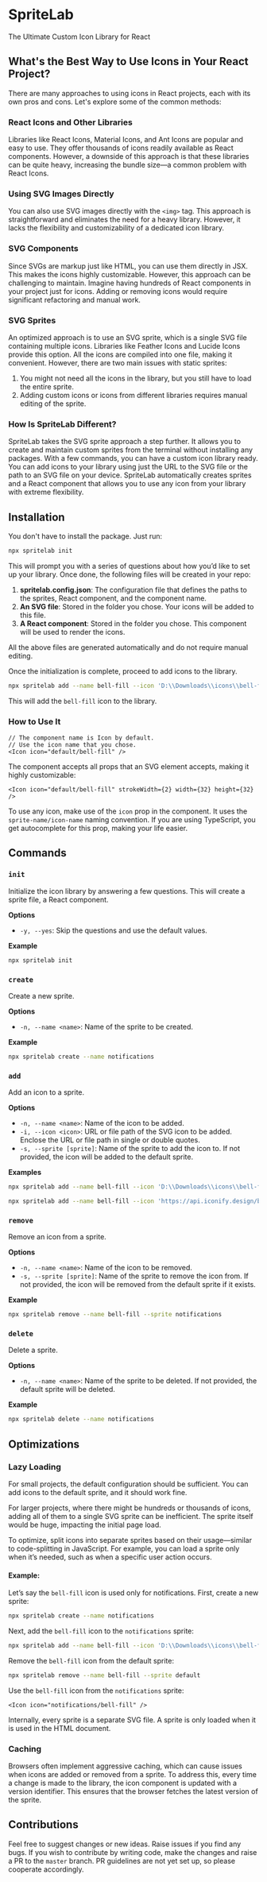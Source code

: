 # SpriteLab

The Ultimate Custom Icon Library for React

## What's the Best Way to Use Icons in Your React Project?

There are many approaches to using icons in React projects, each with its own pros and cons. Let's explore some of the common methods:

### React Icons and Other Libraries

Libraries like React Icons, Material Icons, and Ant Icons are popular and easy to use. They offer thousands of icons readily available as React components. However, a downside of this approach is that these libraries can be quite heavy, increasing the bundle size—a common problem with React Icons.

### Using SVG Images Directly

You can also use SVG images directly with the `<img>` tag. This approach is straightforward and eliminates the need for a heavy library. However, it lacks the flexibility and customizability of a dedicated icon library.

### SVG Components

Since SVGs are markup just like HTML, you can use them directly in JSX. This makes the icons highly customizable. However, this approach can be challenging to maintain. Imagine having hundreds of React components in your project just for icons. Adding or removing icons would require significant refactoring and manual work.

### SVG Sprites

An optimized approach is to use an SVG sprite, which is a single SVG file containing multiple icons. Libraries like Feather Icons and Lucide Icons provide this option. All the icons are compiled into one file, making it convenient. However, there are two main issues with static sprites:

1. You might not need all the icons in the library, but you still have to load the entire sprite.
2. Adding custom icons or icons from different libraries requires manual editing of the sprite.

### How Is SpriteLab Different?

SpriteLab takes the SVG sprite approach a step further. It allows you to create and maintain custom sprites from the terminal without installing any packages. With a few commands, you can have a custom icon library ready. You can add icons to your library using just the URL to the SVG file or the path to an SVG file on your device. SpriteLab automatically creates sprites and a React component that allows you to use any icon from your library with extreme flexibility.

## Installation

You don't have to install the package. Just run:

```sh
npx spritelab init
```

This will prompt you with a series of questions about how you’d like to set up your library. Once done, the following files will be created in your repo:

1. **spritelab.config.json**: The configuration file that defines the paths to the sprites, React component, and the component name.
2. **An SVG file**: Stored in the folder you chose. Your icons will be added to this file.
3. **A React component**: Stored in the folder you chose. This component will be used to render the icons.

All the above files are generated automatically and do not require manual editing.

Once the initialization is complete, proceed to add icons to the library.

```sh
npx spritelab add --name bell-fill --icon 'D:\\Downloads\\icons\\bell-fill.svg'
```

This will add the `bell-fill` icon to the library.

### How to Use It

```tsx
// The component name is Icon by default.
// Use the icon name that you chose.
<Icon icon="default/bell-fill" />
```

The component accepts all props that an SVG element accepts, making it highly customizable:

```tsx
<Icon icon="default/bell-fill" strokeWidth={2} width={32} height={32} />
```

To use any icon, make use of the `icon` prop in the component. It uses the `sprite-name/icon-name` naming convention. If you are using TypeScript, you get autocomplete for this prop, making your life easier.

## Commands

### `init`

Initialize the icon library by answering a few questions. This will create a sprite file, a React component.

**Options**

- `-y, --yes`: Skip the questions and use the default values.

**Example**

```sh
npx spritelab init
```

### `create`

Create a new sprite.

**Options**

- `-n, --name <name>`: Name of the sprite to be created.

**Example**

```sh
npx spritelab create --name notifications
```

### `add`

Add an icon to a sprite.

**Options**

- `-n, --name <name>`: Name of the icon to be added.
- `-i, --icon <icon>`: URL or file path of the SVG icon to be added. Enclose the URL or file path in single or double quotes.
- `-s, --sprite [sprite]`: Name of the sprite to add the icon to. If not provided, the icon will be added to the default sprite.

**Examples**

```sh
npx spritelab add --name bell-fill --icon 'D:\\Downloads\\icons\\bell-fill.svg'
```

```sh
npx spritelab add --name bell-fill --icon 'https://api.iconify.design/bi/bell-fill.svg' --sprite notifications
```

### `remove`

Remove an icon from a sprite.

**Options**

- `-n, --name <name>`: Name of the icon to be removed.
- `-s, --sprite [sprite]`: Name of the sprite to remove the icon from. If not provided, the icon will be removed from the default sprite if it exists.

**Example**

```sh
npx spritelab remove --name bell-fill --sprite notifications
```

### `delete`

Delete a sprite.

**Options**

- `-n, --name <name>`: Name of the sprite to be deleted. If not provided, the default sprite will be deleted.

**Example**

```sh
npx spritelab delete --name notifications
```

## Optimizations

### Lazy Loading

For small projects, the default configuration should be sufficient. You can add icons to the default sprite, and it should work fine.

For larger projects, where there might be hundreds or thousands of icons, adding all of them to a single SVG sprite can be inefficient. The sprite itself would be huge, impacting the initial page load.

To optimize, split icons into separate sprites based on their usage—similar to code-splitting in JavaScript. For example, you can load a sprite only when it’s needed, such as when a specific user action occurs.

#### Example:

Let’s say the `bell-fill` icon is used only for notifications. First, create a new sprite:

```sh
npx spritelab create --name notifications
```

Next, add the `bell-fill` icon to the `notifications` sprite:

```sh
npx spritelab add --name bell-fill --icon 'D:\\Downloads\\icons\\bell-fill.svg' --sprite notifications
```

Remove the `bell-fill` icon from the default sprite:

```sh
npx spritelab remove --name bell-fill --sprite default
```

Use the `bell-fill` icon from the `notifications` sprite:

```tsx
<Icon icon="notifications/bell-fill" />
```

Internally, every sprite is a separate SVG file. A sprite is only loaded when it is used in the HTML document.

### Caching

Browsers often implement aggressive caching, which can cause issues when icons are added or removed from a sprite. To address this, every time a change is made to the library, the icon component is updated with a version identifier. This ensures that the browser fetches the latest version of the sprite.

## Contributions

Feel free to suggest changes or new ideas. Raise issues if you find any bugs. If you wish to contribute by writing code, make the changes and raise a PR to the `master` branch. PR guidelines are not yet set up, so please cooperate accordingly.
